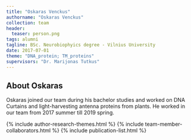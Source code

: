 ```yaml
---
title: "Oskaras Venckus"
authorname: "Oskaras Venckus"
collection: team
header:
  teaser: person.png
tags: alumni
tagline: BSc. Neurobiophyics degree - Vilnius University
date: 2017-07-01
theme: "DNA_protein; TM_proteins"
supervisors: "Dr. Marijonas Tutkus"
---
```


<h2>About Oskaras</h2>
Oskaras joined our team during his bachelor studies and worked on DNA Curtains and light-harvesting antenna proteins from plants. He worked in our team from 2017 summer till 2019 spring.


{% include author-research-themes.html %}
{% include team-member-collaborators.html %}
{% include publication-list.html %}

